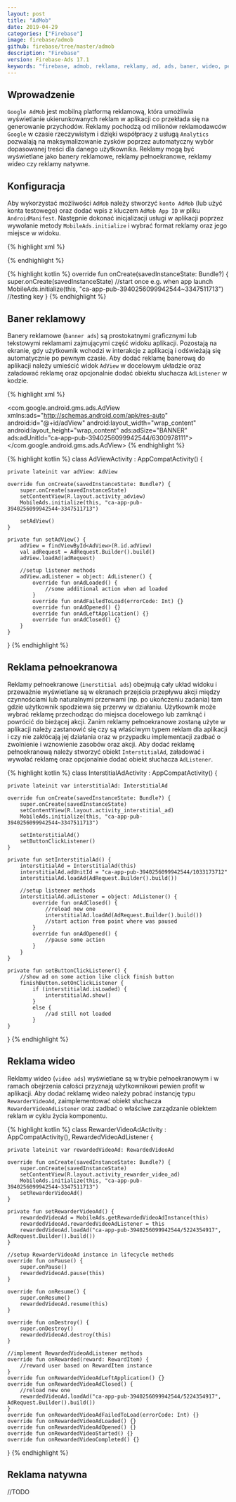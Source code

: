 ```yaml
---
layout: post
title: "AdMob"
date: 2019-04-29
categories: ["Firebase"]
image: firebase/admob
github: firebase/tree/master/admob
description: "Firebase"
version: Firebase-Ads 17.1
keywords: "firebase, admob, reklama, reklamy, ad, ads, baner, wideo, pełen ekran, natywna, banner, video, fullscreen, native, android, programowanie, programming"
---
```


## Wprowadzenie
`Google AdMob` jest mobilną platformą reklamową, która umożliwia wyświetlanie ukierunkowanych reklam w aplikacji co przekłada się na generowanie przychodów. Reklamy pochodzą od milionów reklamodawców `Google` w czasie rzeczywistym i dzięki współpracy z usługą `Analytics` pozwalają na maksymalizowanie zysków poprzez automatyczny wybór dopasowanej treści dla danego użytkownika. Reklamy mogą być wyświetlane jako banery reklamowe, reklamy pełnoekranowe, reklamy wideo czy reklamy natywne.

## Konfiguracja
Aby wykorzystać możliwości `AdMob` należy stworzyć `konto AdMob` (lub użyć konta testowego) oraz dodać wpis z kluczem `AdMob App ID` w pliku `AndroidManifest`. Następnie dokonać inicjalizacji usługi w aplikacji poprzez wywołanie metody `MobileAds.initialize` i wybrać format reklamy oraz jego miejsce w widoku.

{% highlight xml %}
<!-- The value below is for testing purpose -->
<meta-data
    android:name="com.google.android.gms.ads.APPLICATION_ID"
    android:value="ca-app-pub-3940256099942544~3347511713"/>
{% endhighlight %}

{% highlight kotlin %}
override fun onCreate(savedInstanceState: Bundle?) {
    super.onCreate(savedInstanceState)
    //start once e.g. when app launch
    MobileAds.initialize(this, "ca-app-pub-3940256099942544~3347511713") //testing key
}
{% endhighlight %}

## Baner reklamowy
Banery reklamowe (`banner ads`) są prostokatnymi graficznymi lub tekstowymi reklamami zajmującymi część widoku aplikacji. Pozostają na ekranie, gdy użytkownik wchodzi w interakcje z aplikacją i odświeżają się automatycznie po pewnym czasie. Aby dodać reklamę banerową do aplikacji należy umieścić widok `AdView` w docelowym układzie oraz załadować reklamę oraz opcjonalnie dodać obiektu słuchacza `AdListener` w kodzie.

{% highlight xml %}
<!-- choose adSize from one of: BANNER, LARGE_BANNER, MEDIUM_RECTANGLE, 
FULL_BANNER, LEADERBOARD, SMART_BANNER or define custom size 
adUnitId as below is for developer testing purpose -->
<com.google.android.gms.ads.AdView
    xmlns:ads="http://schemas.android.com/apk/res-auto"
    android:id="@+id/adView"
    android:layout_width="wrap_content"
    android:layout_height="wrap_content"
    ads:adSize="BANNER"
    ads:adUnitId="ca-app-pub-3940256099942544/6300978111">
</com.google.android.gms.ads.AdView>
{% endhighlight %}

{% highlight kotlin %}
class AdViewActivity : AppCompatActivity() {

    private lateinit var adView: AdView

    override fun onCreate(savedInstanceState: Bundle?) {
        super.onCreate(savedInstanceState)
        setContentView(R.layout.activity_adview)
        MobileAds.initialize(this, "ca-app-pub-3940256099942544~3347511713")

        setAdView()
    }

    private fun setAdView() {
        adView = findViewById<AdView>(R.id.adView)
        val adRequest = AdRequest.Builder().build()
        adView.loadAd(adRequest)

        //setup listener methods
        adView.adListener = object: AdListener() {
            override fun onAdLoaded() {
                //some additional action when ad loaded
            }
            override fun onAdFailedToLoad(errorCode: Int) {}
            override fun onAdOpened() {}
            override fun onAdLeftApplication() {}
            override fun onAdClosed() {}
        }
    }
}
{% endhighlight %}

## Reklama pełnoekranowa
Reklamy pełnoekranowe (`inerstitial ads`) obejmują cały układ widoku i przeważnie wyświetlane są w ekranach przejścia przepływu akcji między czynnościami lub naturalnymi przerwami (np. po ukończeniu zadania) tam gdzie użytkownik spodziewa się przerwy w działaniu. Użytkownik może wybrać reklamę przechodząc do miejsca docelowego lub zamknąć i powrócić do bieżącej akcji. Zanim reklamy pełnoekranowe zostaną użyte w aplikacji należy zastanowić się czy są właściwym typem reklam dla aplikacji i czy nie zakłócają jej działania oraz w przypadku implementacji zadbać o zwolnienie i wznowienie zasobów oraz akcji. Aby dodać reklamę pełnoekranową należy stworzyć obiekt `InterstitialAd`, załadować i wywołać reklamę oraz opcjonalnie dodać obiekt słuchacza `AdListener`.

{% highlight kotlin %}
class InterstitialAdActivity : AppCompatActivity() {

    private lateinit var interstitialAd: InterstitialAd

    override fun onCreate(savedInstanceState: Bundle?) {
        super.onCreate(savedInstanceState)
        setContentView(R.layout.activity_interstitial_ad)
        MobileAds.initialize(this, "ca-app-pub-3940256099942544~3347511713")

        setInterstitialAd()
        setButtonClickListener()
    }

    private fun setInterstitialAd() {
        interstitialAd = InterstitialAd(this)
        interstitialAd.adUnitId = "ca-app-pub-3940256099942544/1033173712"
        interstitialAd.loadAd(AdRequest.Builder().build())

        //setup listener methods
        interstitialAd.adListener = object: AdListener() {
            override fun onAdClosed() {
                //reload new one
                interstitialAd.loadAd(AdRequest.Builder().build())
                //start action from point where was paused
            }
            override fun onAdOpened() {
                //pause some action
            }
        }
    }

    private fun setButtonClickListener() {
        //show ad on some action like click finish button
        finishButton.setOnClickListener {
            if (interstitialAd.isLoaded) {
                interstitialAd.show()
            } 
            else {
                //ad still not loaded    
            }
    }
}
{% endhighlight %}

## Reklama wideo
Reklamy wideo (`video ads`) wyświetlane są w trybie pełnoekranowym i w ramach obejrzenia całości przyznają użytkownikowi pewien profit w aplikacji. Aby dodać reklamę wideo należy pobrać instancję typu `RewarderVideoAd`, zaimplementować obiekt słuchacza `RewarderVideoAdListener` oraz zadbać o właściwe zarządzanie obiektem reklam w cyklu życia komponentu.

{% highlight kotlin %}
class RewarderVideoAdActivity : AppCompatActivity(), RewardedVideoAdListener {

    private lateinit var rewardedVideoAd: RewardedVideoAd

    override fun onCreate(savedInstanceState: Bundle?) {
        super.onCreate(savedInstanceState)
        setContentView(R.layout.activity_rewarder_video_ad)
        MobileAds.initialize(this, "ca-app-pub-3940256099942544~3347511713")
        setRewarderVideoAd()
    }

    private fun setRewarderVideoAd() {
        rewardedVideoAd = MobileAds.getRewardedVideoAdInstance(this)
        rewardedVideoAd.rewardedVideoAdListener = this
        rewardedVideoAd.loadAd("ca-app-pub-3940256099942544/5224354917", AdRequest.Builder().build())
    }

    //setup RewarderVideoAd instance in lifecycle methods
    override fun onPause() {
        super.onPause()
        rewardedVideoAd.pause(this)
    }

    override fun onResume() {
        super.onResume()
        rewardedVideoAd.resume(this)
    }

    override fun onDestroy() {
        super.onDestroy()
        rewardedVideoAd.destroy(this)
    }

    //implement RewardedVideoAdListener methods
    override fun onRewarded(reward: RewardItem) {
        //reward user based on RewardItem instance
    }
    override fun onRewardedVideoAdLeftApplication() {}
    override fun onRewardedVideoAdClosed() {
        //reload new one
        rewardedVideoAd.loadAd("ca-app-pub-3940256099942544/5224354917", AdRequest.Builder().build())
    }
    override fun onRewardedVideoAdFailedToLoad(errorCode: Int) {}
    override fun onRewardedVideoAdLoaded() {}
    override fun onRewardedVideoAdOpened() {}
    override fun onRewardedVideoStarted() {}
    override fun onRewardedVideoCompleted() {}
}
{% endhighlight %}

## Reklama natywna
//TODO